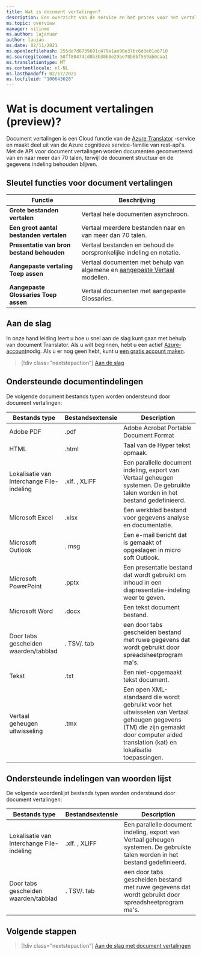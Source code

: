 ```yaml
---
title: Wat is document vertalingen?
description: Een overzicht van de service en het proces voor het vertalen van batch documenten in de Cloud.
ms.topic: overview
manager: nitinme
ms.author: lajanuar
author: laujan
ms.date: 02/11/2021
ms.openlocfilehash: 255de7d6739691c479e1ae98e37bc6d3e01a6710
ms.sourcegitcommit: 58ff80474cd8b3b30b0e29be78b8bf559ab0caa1
ms.translationtype: MT
ms.contentlocale: nl-NL
ms.lasthandoff: 02/17/2021
ms.locfileid: "100643628"
---
```

# <a name="what-is-document-translation-preview"></a>Wat is document vertalingen (preview)?

Document vertalingen is een Cloud functie van de [Azure Translator](../translator-info-overview.md) -service en maakt deel uit van de Azure cognitieve service-familie van rest-api's. Met de API voor document vertalingen worden documenten geconverteerd van en naar meer dan 70 talen, terwijl de document structuur en de gegevens indeling behouden blijven.

## <a name="document-translation-key-features"></a>Sleutel functies voor document vertalingen

| Functie | Beschrijving |
| ---------| -------------|
| **Grote bestanden vertalen**| Vertaal hele documenten asynchroon.|
|**Een groot aantal bestanden vertalen**|Vertaal meerdere bestanden naar en van meer dan 70 talen.|
|**Presentatie van bron bestand behouden**| Vertaal bestanden en behoud de oorspronkelijke indeling en notatie.|
|**Aangepaste vertaling Toep assen**| Vertaal documenten met behulp van algemene en [aangepaste Vertaal](../customization.md#custom-translator) modellen.|
|**Aangepaste Glossaries Toep assen**|Vertaal documenten met aangepaste Glossaries.|

## <a name="how-to-get-started"></a>Aan de slag

In onze hand leiding leert u hoe u snel aan de slag kunt gaan met behulp van document Translator. Als u wilt beginnen, hebt u een actief [Azure-account](https://azure.microsoft.com/free/cognitive-services/)nodig.  Als u er nog geen hebt, kunt u [een gratis account maken](https://azure.microsoft.com/free).

> [!div class="nextstepaction"]
> [Aan de slag](get-started-with-document-translation.md)

## <a name="supported-document-formats"></a>Ondersteunde documentindelingen

De volgende document bestands typen worden ondersteund door document vertalingen:

| Bestands type| Bestandsextensie|Description|
|---|---|--|
|Adobe PDF|.pdf|Adobe Acrobat Portable Document Format|
|HTML|.html|Taal van de Hyper tekst opmaak.|
|Lokalisatie van Interchange File-indeling|.xlf. , XLIFF| Een parallelle document indeling, export van Vertaal geheugen systemen. De gebruikte talen worden in het bestand gedefinieerd.|
|Microsoft Excel|.xlsx|Een werkblad bestand voor gegevens analyse en documentatie.|
|Microsoft Outlook|. msg|Een e-mail bericht dat is gemaakt of opgeslagen in micro soft Outlook.|
|Microsoft PowerPoint|.pptx| Een presentatie bestand dat wordt gebruikt om inhoud in een diapresentatie-indeling weer te geven.|
|Microsoft Word|.docx| Een tekst document bestand.|
|Door tabs gescheiden waarden/tabblad|. TSV/. tab| een door tabs gescheiden bestand met ruwe gegevens dat wordt gebruikt door spreadsheetprogram ma's.|
|Tekst|.txt| Een niet-opgemaakt tekst document.|
|Vertaal geheugen uitwisseling|.tmx|Een open XML-standaard die wordt gebruikt voor het uitwisselen van Vertaal geheugen gegevens (TM) die zijn gemaakt door computer aided translation (kat) en lokalisatie toepassingen.|

## <a name="supported-glossary-formats"></a>Ondersteunde indelingen van woorden lijst

De volgende woordenlijst bestands typen worden ondersteund door document vertalingen:

| Bestands type| Bestandsextensie|Description|
|---|---|--|
|Lokalisatie van Interchange File-indeling|.xlf. , XLIFF| Een parallelle document indeling, export van Vertaal geheugen systemen. De gebruikte talen worden in het bestand gedefinieerd.|
|Door tabs gescheiden waarden/tabblad|. TSV/. tab| een door tabs gescheiden bestand met ruwe gegevens dat wordt gebruikt door spreadsheetprogram ma's.|

## <a name="next-steps"></a>Volgende stappen

> [!div class="nextstepaction"]
> [Aan de slag met document vertalingen](get-started-with-document-translation.md)
>
>
